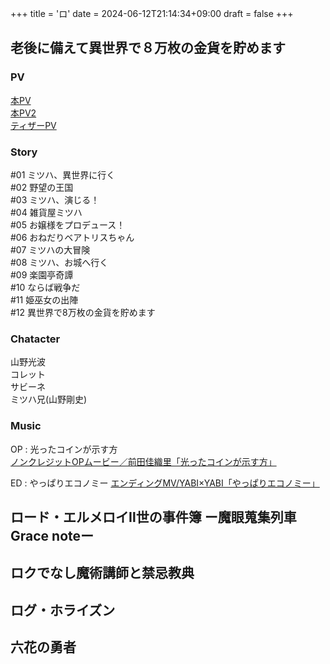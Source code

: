 +++
title = 'ロ'
date = 2024-06-12T21:14:34+09:00
draft = false
+++

## 老後に備えて異世界で８万枚の金貨を貯めます

### PV
[本PV](https://www.youtube.com/watch?v=hVbjGNiaDuc)\
[本PV2](https://www.youtube.com/watch?v=-_C0r2t3nPA)\
[ティザーPV](https://www.youtube.com/watch?v=XcHBxoPGMYg)

### Story
#01 ミツハ、異世界に行く\
#02 野望の王国\
#03 ミツハ、演じる！\
#04 雑貨屋ミツハ\
#05 お嬢様をプロデュース！\
#06 おねだりベアトリスちゃん\
#07 ミツハの大冒険\
#08 ミツハ、お城へ行く\
#09 楽園亭奇譚\
#10 ならば戦争だ\
#11 姫巫女の出陣\
#12 異世界で8万枚の金貨を貯めます  
  

### Chatacter
山野光波\
コレット\
サビーネ\
ミツハ兄(山野剛史)
### Music
OP : 光ったコインが示す方\
[ノンクレジットOPムービー／前田佳織里「光ったコインが示す方」 ](https://www.youtube.com/watch?v=kO4lEEQaXQ8)

ED : やっぱりエコノミー
[エンディングMV/YABI×YABI「やっぱりエコノミー」 ](https://www.youtube.com/watch?v=ZTho3cKpnG0)

  
## ロード・エルメロイⅡ世の事件簿 ー魔眼蒐集列車 Grace noteー

  

## ロクでなし魔術講師と禁忌教典

  

## ログ・ホライズン

  

## 六花の勇者